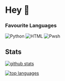 # Hey :wave:
 <!---todo--->

### Favourite Languages

![Python](https://img.shields.io/badge/-Python-%23282a36?style=flat-square&logo=python)
![HTML](https://img.shields.io/badge/-Python-%23282a36?style=flat-square&logo=HTML5)
![Pwsh](https://img.shields.io/badge/-Powershell-%232c3e50?style=flat-square&logo=powershell)

###
## Stats
[![github stats](https://github-readme-stats.vercel.app/api?username=sudo-nautilus&show_icons=true&theme=radical&count_private=true)](https://github.com/sudo-nautilus)

[![top languages](https://github-readme-stats.vercel.app/api/top-langs/?username=sudo-nautilus&show_icons=true&theme=radical&layout=compact)](https://github.com/sudo-nautilus)
